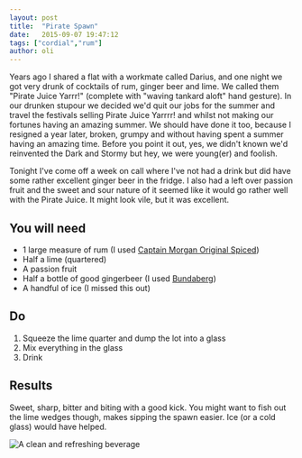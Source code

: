 ```yaml
---
layout: post
title:  "Pirate Spawn"
date:   2015-09-07 19:47:12
tags: ["cordial","rum"] 
author: oli
---
```


Years ago I shared a flat with a workmate called Darius, and one night we got very drunk of cocktails of rum, ginger beer and lime.  We called them "Pirate Juice Yarrr!" (complete with "waving tankard aloft" hand gesture).  In our drunken stupour we decided we'd quit our jobs for the summer and travel the festivals selling Pirate Juice Yarrrr! and whilst not making our fortunes having an amazing summer.  We should have done it too, because I resigned a year later, broken, grumpy and without having spent a summer having an amazing time.  Before you point it out, yes, we didn't known we'd reinvented the Dark and Stormy but hey, we were young(er) and foolish.

Tonight I've come off a week on call where I've not had a drink but did have some rather excellent ginger beer in the fridge.  I also had a left over passion fruit and the sweet and sour nature of it seemed like it would go rather well with the Pirate Juice.  It might look vile, but it was excellent.

## You will need

* 1 large measure of rum (I used [Captain Morgan Original Spiced](http://amzn.to/1Uxjgng))
* Half a lime (quartered)
* A passion fruit
* Half a bottle of good gingerbeer (I used [Bundaberg](http://amzn.to/1PXEIuS))
* A handful of ice (I missed this out)

## Do

1. Squeeze the lime quarter and dump the lot into a glass
2. Mix everything in the glass
3. Drink


## Results

Sweet, sharp, bitter and biting with a good kick.  You might want to fish out the lime wedges though, makes sipping the spawn easier.  Ice (or a cold glass) would have helped.


![A clean and refreshing beverage](/images/blog/pirate-spawn.jpg)